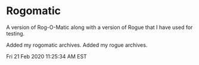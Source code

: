 # Rogomatic

  A version of Rog-O-Matic along with a version of Rogue that I have used for testing.

  Added my rogomatic archives.
  Added my rogue archives.


Fri 21 Feb 2020 11:25:34 AM EST
